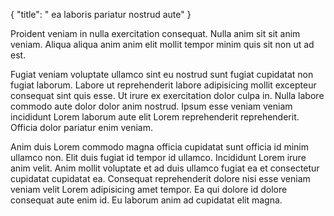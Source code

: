 {
  "title": " ea laboris pariatur nostrud aute"
}

Proident veniam in nulla exercitation consequat. Nulla anim sit sit anim veniam. Aliqua aliqua anim anim elit mollit tempor minim quis sit non ut ad est.

Fugiat veniam voluptate ullamco sint eu nostrud sunt fugiat cupidatat non fugiat laborum. Labore ut reprehenderit labore adipisicing mollit excepteur consequat sint quis esse. Ut irure ex exercitation dolor culpa in. Nulla labore commodo aute dolor dolor anim nostrud. Ipsum esse veniam veniam incididunt Lorem laborum aute elit Lorem reprehenderit reprehenderit. Officia dolor pariatur enim veniam.

Anim duis Lorem commodo magna officia cupidatat sunt officia id minim ullamco non. Elit duis fugiat id tempor id ullamco. Incididunt Lorem irure anim velit. Anim mollit voluptate et ad duis ullamco fugiat ea et consectetur cupidatat cupidatat ea. Consequat reprehenderit dolore nisi esse veniam veniam velit Lorem adipisicing amet tempor. Ea qui dolore id dolore consequat aute enim id. Eu laborum anim ad cupidatat elit magna.